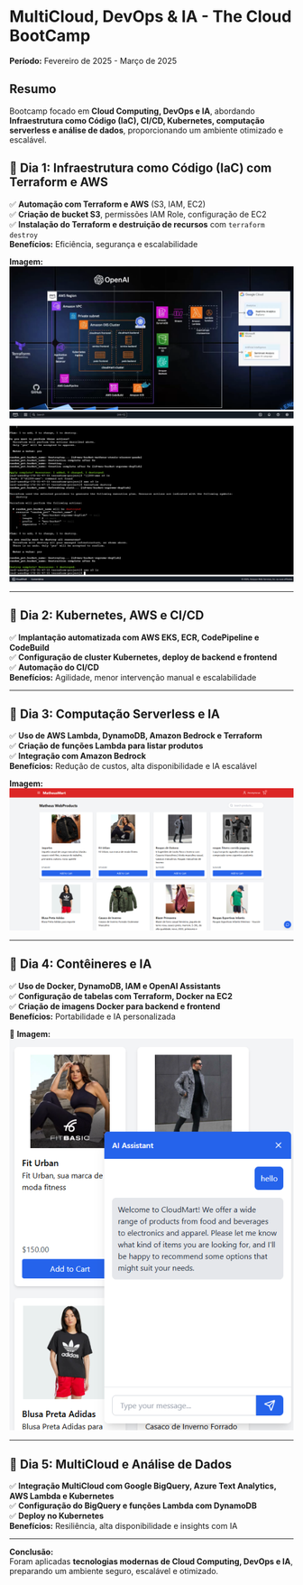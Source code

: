 # MultiCloud, DevOps & IA - The Cloud BootCamp

**Período:** Fevereiro de 2025 - Março de 2025  

##  Resumo  
Bootcamp focado em **Cloud Computing, DevOps e IA**, abordando **Infraestrutura como Código (IaC), CI/CD, Kubernetes, computação serverless e análise de dados**, proporcionando um ambiente otimizado e escalável.  


## 📍 Dia 1: Infraestrutura como Código (IaC) com Terraform e AWS  
✅ **Automação com Terraform e AWS** (S3, IAM, EC2)  
✅ **Criação de bucket S3**, permissões IAM Role, configuração de EC2  
✅ **Instalação do Terraform e destruição de recursos** com `terraform destroy`  
 **Benefícios:** Eficiência, segurança e escalabilidade  

 **Imagem:**  
![Fluxograma](Imagem/1.png)  
![Dia 1](Imagem/2.png)  

---

## 📍 Dia 2: Kubernetes, AWS e CI/CD  
✅ **Implantação automatizada com AWS EKS, ECR, CodePipeline e CodeBuild**  
✅ **Configuração de cluster Kubernetes, deploy de backend e frontend**  
✅ **Automação do CI/CD**  
 **Benefícios:** Agilidade, menor intervenção manual e escalabilidade  

---

## 📍 Dia 3: Computação Serverless e IA  
✅ **Uso de AWS Lambda, DynamoDB, Amazon Bedrock e Terraform**  
✅ **Criação de funções Lambda para listar produtos**  
✅ **Integração com Amazon Bedrock**  
 **Benefícios:** Redução de custos, alta disponibilidade e IA escalável  

 **Imagem:**  
![Dia 3](Imagem/3.png)  

---

## 📍 Dia 4: Contêineres e IA  
✅ **Uso de Docker, DynamoDB, IAM e OpenAI Assistants**  
✅ **Configuração de tabelas com Terraform, Docker na EC2**  
✅ **Criação de imagens Docker para backend e frontend**  
 **Benefícios:** Portabilidade e IA personalizada  

📌 **Imagem:**  
![Dia 4](Imagem/4.png)  

---

## 📍 Dia 5: MultiCloud e Análise de Dados  
✅ **Integração MultiCloud com Google BigQuery, Azure Text Analytics, AWS Lambda e Kubernetes**  
✅ **Configuração do BigQuery e funções Lambda com DynamoDB**  
✅ **Deploy no Kubernetes**  
 **Benefícios:** Resiliência, alta disponibilidade e insights com IA  

---

 **Conclusão:**  
Foram aplicadas **tecnologias modernas de Cloud Computing, DevOps e IA**, preparando um ambiente seguro, escalável e otimizado.  
